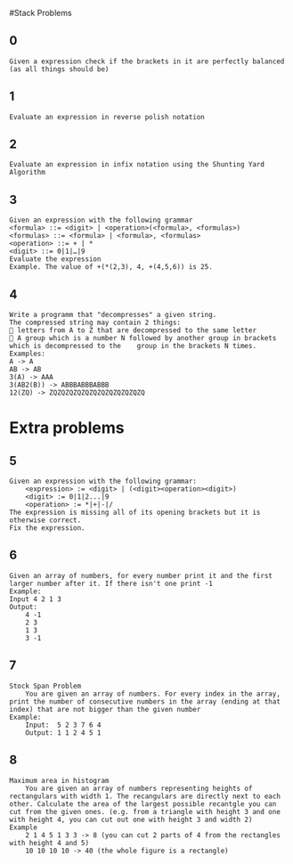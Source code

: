 #Stack Problems

## 0
	Given a expression check if the brackets in it are perfectly balanced (as all things should be)

## 1
	Evaluate an expression in reverse polish notation

## 2
	Evaluate an expression in infix notation using the Shunting Yard Algorithm

## 3
	Given an expression with the following grammar
	<formula> ::= <digit> | <operation>(<formula>, <formulas>)
	<formulas> ::= <formula> | <formula>, <formulas>
	<operation> ::= + | *
	<digit> ::= 0|1|…|9
	Evaluate the expression
	Example. The value of +(*(2,3), 4, +(4,5,6)) is 25.


## 4
	Write a programm that "decompresses" a given string.
	The compressed string may contain 2 things:
	 letters from A to Z that are decompressed to the same letter 
	 A group which is a number N followed by another group in brackets which is decompressed to the 	group in the brackets N times.
	Examples:
	A -> A
	AB -> AB
	3(A) -> AAA
	3(AB2(B)) -> ABBBABBBABBB
	12(ZQ) -> ZQZQZQZQZQZQZQZQZQZQZQZQ

# Extra problems

## 5
	Given an expression with the following grammar:
		<expression> := <digit> | (<digit><operation><digit>)
		<digit> := 0|1|2...|9
		<operation> := *|+|-|/
	The expression is missing all of its opening brackets but it is otherwise correct.
	Fix the expression.

## 6
	Given an array of numbers, for every number print it and the first larger number after it. If there isn't one print -1
	Example:
	Input 4 2 1 3
	Output:
		4 -1
		2 3
		1 3
		3 -1


## 7
	Stock Span Problem
		You are given an array of numbers. For every index in the array, print the number of consecutive numbers in the array (ending at that index) that are not bigger than the given number
	Example:
		Input:  5 2 3 7 6 4
		Output: 1 1 2 4 5 1 

## 8
	Maximum area in histogram
		You are given an array of numbers representing heights of rectangulars with width 1. The recangulars are directly next to each other. Calculate the area of the largest possible recantgle you can cut from the given ones. (e.g. from a triangle with height 3 and one with height 4, you can cut out one with height 3 and width 2)
	Example
		2 1 4 5 1 3 3 -> 8 (you can cut 2 parts of 4 from the rectangles with height 4 and 5)
		10 10 10 10 -> 40 (the whole figure is a rectangle)

